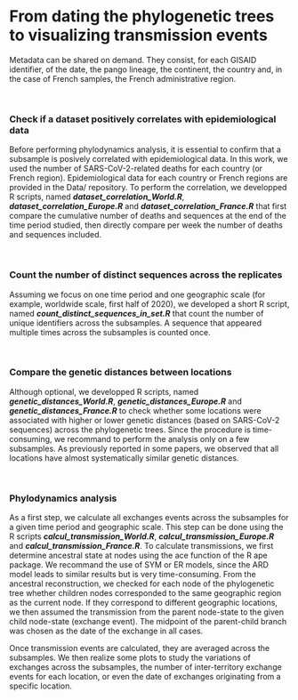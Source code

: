 # From dating the phylogenetic trees to visualizing transmission events
<p>Metadata can be shared on demand. They consist, for each GISAID identifier, of the date, the pango lineage, the continent, the country and, in the case of French samples, the French administrative region.</p><br>
 <h3>Check if a dataset positively correlates with epidemiological data</h3>
 <p>Before performing phylodynamics analysis, it is essential to confirm that a subsample is posively correlated with epidemiological data. In this work, we used the number of SARS-CoV-2-related deaths for each country (or French region). Epidemiological data for each country or French regions are provided in the Data/ repository. To perform the correlation, we developped R scripts, named <i><b>dataset_correlation_World.R</b></i>, <i><b>dataset_correlation_Europe.R</b></i> and <i><b>dataset_correlation_France.R</b></i> that first compare the cumulative number of deaths and sequences at the end of the time period studied, then directly compare per week the number of deaths and sequences included.
</p>
 <br>
 <h3>Count the number of distinct sequences across the replicates</h3>
 <p>Assuming we focus on one time period and one geographic scale (for example, worldwide scale, first half of 2020), we developed a short R script, named <i><b>count_distinct_sequences_in_set.R</b></i> that count the number of unique identifiers across the subsamples. A sequence that appeared multiple times across the subsamples is counted once.</p>
  <br>
   <h3>Compare the genetic distances between locations</h3>
 <p>Although optional, we developped R scripts, named <i><b>genetic_distances_World.R</b></i>, <i><b>genetic_distances_Europe.R</b></i> and <i><b>genetic_distances_France.R</b></i> to check whether some locations were associated with higher or lower genetic distances (based on SARS-CoV-2 sequences) across the phylogenetic trees. Since the procedure is time-consuming, we recommand to perform the analysis only on a few subsamples. As previously reported in some papers, we observed that all locations have almost systematically similar genetic distances.</p>
  <br>
     <h3>Phylodynamics analysis</h3>
 <p>As a first step, we calculate all exchanges events across the subsamples for a given time period and geographic scale. This step can be done using the R scripts <i><b>calcul_transmission_World.R</b></i>, <i><b>calcul_transmission_Europe.R</b></i> and <i><b>calcul_transmission_France.R</b></i>. To calculate transmissions, we first determine ancestral state at nodes using the ace function of the R ape package. We recommand the use of SYM or ER models, since the ARD model leads to similar results but is very time-consuming. From the ancestral reconstruction, we checked for each node of the phylogenetic tree whether children nodes corresponded to the same geographic region as the current node. If they correspond to different geographic locations, we then assumed the transmission from the parent node-state to the given child node-state (exchange event). The midpoint of the parent-child branch was chosen as the date of the exchange in all cases.</p>
 <p>Once transmission events are calculated, they are averaged across the subsamples. We then realize some plots to study the variations of exchanges across the subsamples, the number of inter-territory exchange events for each location, or even the date of exchanges originating from a specific location.</p>
